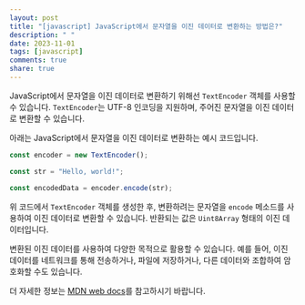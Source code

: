 ```yaml
---
layout: post
title: "[javascript] JavaScript에서 문자열을 이진 데이터로 변환하는 방법은?"
description: " "
date: 2023-11-01
tags: [javascript]
comments: true
share: true
---
```


JavaScript에서 문자열을 이진 데이터로 변환하기 위해선 `TextEncoder` 객체를 사용할 수 있습니다. `TextEncoder`는 UTF-8 인코딩을 지원하며, 주어진 문자열을 이진 데이터로 변환할 수 있습니다.

아래는 JavaScript에서 문자열을 이진 데이터로 변환하는 예시 코드입니다.

```javascript
const encoder = new TextEncoder();

const str = "Hello, world!";

const encodedData = encoder.encode(str);
```

위 코드에서 `TextEncoder` 객체를 생성한 후, 변환하려는 문자열을 `encode` 메소드를 사용하여 이진 데이터로 변환할 수 있습니다. 반환되는 값은 `Uint8Array` 형태의 이진 데이터입니다.

변환된 이진 데이터를 사용하여 다양한 목적으로 활용할 수 있습니다. 예를 들어, 이진 데이터를 네트워크를 통해 전송하거나, 파일에 저장하거나, 다른 데이터와 조합하여 암호화할 수도 있습니다.

더 자세한 정보는 [MDN web docs](https://developer.mozilla.org/ko/docs/Web/API/TextEncoder)를 참고하시기 바랍니다.